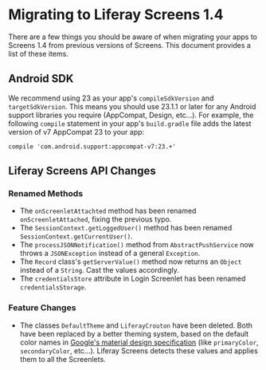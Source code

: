# Migrating to Liferay Screens 1.4

There are a few things you should be aware of when migrating your apps to 
Screens 1.4 from previous versions of Screens. This document provides a list of 
these items. 

## Android SDK

We recommend using 23 as your app's `compileSdkVersion` and `targetSdkVersion`. 
This means you should use 23.1.1 or later for any Android support libraries you 
require (AppCompat, Design, etc...). For example, the following `compile` 
statement in your app's `build.gradle` file adds the latest version of v7 
AppCompat 23 to your app: 

    compile 'com.android.support:appcompat-v7:23.+'

## Liferay Screens API Changes

### Renamed Methods

- The `onScreenletAttachted` method has been renamed `onScreenletAttached`, 
  fixing the previous typo.
- The `SessionContext.getLoggedUser()` method has been renamed 
  `SessionContext.getCurrentUser()`. 
- The `processJSONNotification()` method from `AbstractPushService` now throws a 
  `JSONException` instead of a general `Exception`. 
- The `Record` class's `getServerValue()` method now returns an `Object` instead 
  of a `String`. Cast the values accordingly.
- The `credentialsStore` attribute in Login Screenlet has been renamed 
  `credentialsStorage`. 

### Feature Changes

- The classes `DefaultTheme` and `LiferayCrouton` have been deleted. Both have 
  been replaced by a better theming system, based on the default color names in 
  [Google's material design specification](https://www.google.com/design/spec/material-design/introduction.html#) 
  (like `primaryColor`, `secondaryColor`, etc...). Liferay Screens detects these 
  values and applies them to all the Screenlets. 
